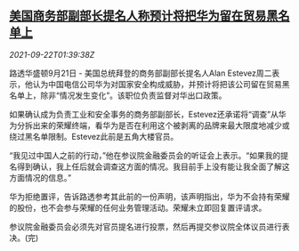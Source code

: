 <!--1632276063000-->
[美国商务部副部长提名人称预计将把华为留在贸易黑名单上](https://cn.reuters.com/article/china-huawei-us-blacklist-0922-idCNKBS2GI03Z)
------

<div><i>2021-09-22T01:39:38Z</i></div><p>路透华盛顿9月21日 - 美国总统拜登的商务部副部长提名人Alan Estevez周二表示，他认为中国电信公司华为对国家安全构成威胁，并预计将把该公司留在贸易黑名单上，除非“情况发生变化”。该职位负责监督对华出口政策。</p><p>如果确认成为负责工业和安全事务的商务部副部长，Estevez还承诺将“调查”从华为分拆出来的荣耀终端，看华为是否在利用这个被剥离的品牌来最大限度地减少或绕过黑名单限制。Estevez此前是五角大楼官员。</p><p>“我见过中国人之前的行动，”他在参议院金融委员会的听证会上表示。“如果我的提名得到确认，我上任后就会调查这方面的情况。我目前手上没有能让我全面了解这方面情况的信息。”</p><p>华为拒绝置评，告诉路透参考其此前的一份声明，该声明指出，华为不会持有荣耀的股份，也不会参与荣耀的任何业务管理活动。荣耀未立即回复置评请求。</p><p>参议院金融委员会必须先对官员提名进行投票，然后再提交参议院全体议员进行表决。(完)</p>
